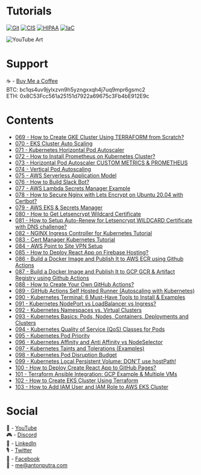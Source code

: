 # Tutorials

[![Git](https://app.soluble.cloud/api/v1/public/badges/1e7c70ba-e198-400d-984d-ffd1a535424b.svg?orgId=233256683269)](https://app.soluble.cloud/repos/details/github.com/lexis55/tutorials?orgId=233256683269)  [![CIS](https://app.soluble.cloud/api/v1/public/badges/5376e50b-904c-46f3-a268-551103b6dda5.svg?orgId=233256683269)](https://app.soluble.cloud/repos/details/github.com/lexis55/tutorials?orgId=233256683269)  [![HIPAA](https://app.soluble.cloud/api/v1/public/badges/6a45f602-1526-421a-a7f0-16b1f4d82086.svg?orgId=233256683269)](https://app.soluble.cloud/repos/details/github.com/lexis55/tutorials?orgId=233256683269)  [![IaC](https://app.soluble.cloud/api/v1/public/badges/131bb5e4-328b-4b6f-9c6f-1b35e262ae5e.svg?orgId=233256683269)](https://app.soluble.cloud/repos/details/github.com/lexis55/tutorials?orgId=233256683269)  

![YouTube Art](assets/youtube-art.png?raw=true "Title")

# Support

☕ - [Buy Me a Coffee](https://www.buymeacoffee.com/antonputra)  
BTC: bc1qs4uv9jylxzvn9h5yzngxxqh4j7uq9mpr6gsmc2  
ETH: 0x8C53Fcc561a25151d7922a69675c3Fb4bE912E9c

# Contents

- [069 - How to Create GKE Cluster Using TERRAFORM from Scratch?](lessons/069)
- [070 - EKS Cluster Auto Scaling](lessons/070)
- [071 - Kubernetes Horizontal Pod Autoscaler](lessons/071)
- [072 - How to Install Prometheus on Kubernetes Cluster?](lessons/072)
- [073 - Horizontal Pod Autoscaler CUSTOM METRICS & PROMETHEUS](lessons/073)
- [074 - Vertical Pod Autoscaling](lessons/074)
- [075 - AWS Serverless Application Model](lessons/075)
- [076 - How to Build Slack Bot?](lessons/076)
- [077 - AWS Lambda Secrets Manager Example](lessons/077)
- [078 - How to Secure Nginx with Lets Encrypt on Ubuntu 20.04 with Certbot?](lessons/078)
- [079 - AWS EKS & Secrets Manager](lessons/079)
- [080 - How to Get Letsencrypt Wildcard Certificate](lessons/080)
- [081 - How to Setup Auto-Renew for Letsencrypt WILDCARD Certificate with DNS challenge?](lessons/081)
- [082 - NGINX Ingress Controller for Kubernetes Tutorial](lessons/082)
- [083 - Cert Manager Kubernetes Tutorial](lessons/083)
- [084 - AWS Point to Site VPN Setup](lessons/084)
- [085 - How to Deploy React App on Firebase Hosting?](lessons/085)
- [086 - Build a Docker Image and Publish It to AWS ECR using Github Actions](lessons/086)
- [087 - Build a Docker Image and Publish It to GCP GCR & Artifact Registry using Github Actions](lessons/087)
- [088 - How to Create Your Own GitHub Actions?](lessons/088)
- [089 - GitHub Actions Self Hosted Runner (Autoscaling with Kubernetes)](lessons/089)
- [090 - Kubernetes Terminal: 6 Must-Have Tools to Install & Examples](lessons/090)
- [091 - Kubernetes NodePort vs LoadBalancer vs Ingress?](lessons/091)
- [092 - Kubernetes Namespaces vs. Virtual Clusters](lessons/092)
- [093 - Kubernetes Basics: Pods, Nodes, Containers, Deployments and Clusters](lessons/093)
- [094 - Kubernetes Quality of Service (QoS) Classes for Pods](lessons/094)
- [095 - Kubernetes Pod Priority](lessons/095)
- [096 - Kubernetes Affinity and Anti Affinity vs NodeSelector](lessons/096)
- [097 - Kubernetes Taints and Tolerations (Examples)](lessons/097)
- [098 - Kubernetes Pod Disruption Budget](lessons/098)
- [099 - Kubernetes Local Persistent Volume: DON'T use hostPath!](lessons/099)
- [100 - How to Deploy Create React App to GitHub Pages?](lessons/100)
- [101 - Terraform Ansible Integration: GCP Example & Multiple VMs](lessons/101)
- [102 - How to Create EKS Cluster Using Terraform](lessons/102)
- [103 - How to Add IAM User and IAM Role to AWS EKS Cluster](lessons/103)

# Social

🎥 - [YouTube](https://www.youtube.com/c/AntonPutra)  
🎮 - [Discord](https://discord.gg/Wy5SPDSTjX)  
💼 - [LinkedIn](https://www.linkedin.com/in/anton-putra)  
🎙 - [Twitter](https://twitter.com/antonvputra)  
👥 - [Facebook](https://www.facebook.com/profile.php?id=100037229408982)  
📨 - me@antonputra.com  
